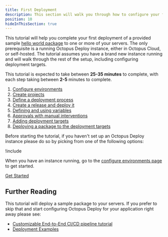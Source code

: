 ```yaml
---
title: First Deployment
description: This section will walk you through how to configure your first deployment in Octopus Deploy.
position: 10
hideInThisSection: true
---
```


This tutorial will help you complete your first deployment of a provided sample [hello world package](https://octopus.com/images/docs/hello-world.1.0.0.zip) to one or more of your servers.  The only prerequisite is a running Octopus Deploy instance, either in Octopus Cloud, or self-hosted.  The tutorial assumes you have a brand new instance running and will walk through the rest of the setup, including configuring deployment targets.

This tutorial is expected to take between **25-35 minutes** to complete, with each step taking between **2-5** minutes to complete.  

1. [Configure environments](docs/getting-started/first-deployment/configure-environments.md)
2. [Create projects](docs/getting-started/first-deployment/create-projects.md)
3. [Define a deployment process](docs/getting-started/first-deployment/define-the-deployment-process.md)
4. [Create a release and deploy it](/docs/getting-started/first-deployment/create-and-deploy-a-release.md)
5. [Defining and using variables](/docs/getting-started/first-deployment/define-and-use-variables.md)
6. [Approvals with manual interventions](/docs/getting-started/first-deployment/approvals-with-manual-interventions.md)
7. [Adding deployment targets](/docs/getting-started/first-deployment/add-deployment-targets.md)
8. [Deploying a package to the deployment targets](/docs/getting-started/first-deployment/deploy-a-package.md)

Before starting the tutorial, if you haven't set up an Octopus Deploy instance please do so by picking from one of the following options:

!include <octopus-deploy-setup-options>

When you have an instance running, go to the [configure environments page](docs/getting-started/first-deployment/configure-environments.md) to get started.

<span><a class="btn btn-success" href="/docs/getting-started/first-deployment/configure-environments">Get Started</a></span>

## Further Reading

This tutorial will deploy a sample package to your servers.  If you prefer to skip that and start configuring Octopus Deploy for your application right away please see:

- [Customizable End-to-End CI/CD pipeline tutorial](https://octopus.com/docs/guides)
- [Deployment Examples](/docs/deployments/index.md)